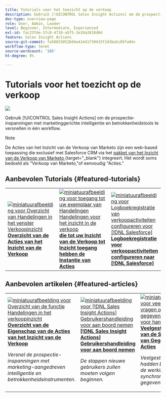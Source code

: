 ```yaml
---
title: Tutorials voor het toezicht op de verkoop
description: Gebruik [!UICONTROL Sales Insight Actions] om de prospectie-inspanningen met marketinggerichte intelligentie en betrokkenheidstools te versnellen in één workflow.
doc-type: overview-page
role: User, Admin, Leader
level: Beginner, Intermediate, Experienced
exl-id: fac23fde-1fc8-4710-a5f5-2e19a2618d6d
feature: Sales Insight Actions
source-git-commit: fa58833852b94a41441f39433f2d3ba5c05fa04c
workflow-type: tm+mt
source-wordcount: '185'
ht-degree: 0%

---
```


# Tutorials voor het toezicht op de verkoop

![](assets/header.png)

Gebruik [!UICONTROL Sales Insight Actions] om de prospectie-inspanningen met marketinggerichte intelligentie en betrokkenheidstools te versnellen in één workflow.

>[!NOTE]
>
>De Acties van het Inzicht van de Verkoop van Marketo zijn een web-based toepassing die exclusief met Salesforce CRM via het [ pakket van het Inzicht van de Verkoop van Marketo ](https://experienceleague.adobe.com/en/docs/marketo/using/product-docs/marketo-sales-insight/msi-for-salesforce/installation/install-marketo-sales-insight-package-in-salesforce-appexchange) {target="_blank"} integreert. Het wordt soms bedoeld als &quot;Verkoop van Marketo,&quot;of eenvoudig &quot;Acties.&quot;

## Aanbevolen Tutorials {#featured-tutorials}

<table style="table-layout:fixed">
<tr>
<td>
<a href="/help/sales-insight-actions/sales-insight-actions-overview.md"><img alt="miniatuurafbeelding voor Overzicht van Handelingen in het venster Verkoopinzicht" src="assets/sales-insight-actions-feature-overview-videothumb.png" /></a>
<div><a href="/help/sales-insight-actions/sales-insight-actions-overview.md"><strong> Overzicht van de Acties van het Inzicht van de Verkoop </strong></a></div>
</td>
<td>
<a href="/help/sales-insight-actions/accessing-your-sales-insight-actions-instance.md"><img alt="miniatuurafbeelding voor toegang tot uw exemplaar van Handelingen Handelingen voor het inzicht in de verkoop" src="assets/accessing-your-sales-insight-actions-instance-videothumb.png" /></a>
<div><a href="/help/sales-insight-actions/accessing-your-sales-insight-actions-instance.md"><strong> die tot uw Inzicht van de Verkoop tot Inzicht toegang hebben de Instantie van Acties </strong></a></div>
</td>
<td>
<a href="/help/sales-insight-actions/configure-sales-activity-logging-to-salesforce.md"><img alt="miniatuurafbeelding voor Logboekregistratie van verkoopactiviteiten configureren voor [!DNL Salesforce]" src="assets/configure-sales-activity-logging-to-salesforce-videothumb.png" /></a>
<div><a href="/help/sales-insight-actions/configure-sales-activity-logging-to-salesforce.md"><strong> Logboekregistratie voor verkoopactiviteiten configureren naar [!DNL Salesforce]</strong></a></div>
</td>
</tr>
</table>

## Aanbevolen artikelen {#featured-articles}

<table style="table-layout:fixed">
<tr>
<td>
<a href="https://experienceleague.adobe.com/docs/marketo/using/product-docs/marketo-sales-insight/actions/sales-insight-actions-feature-overview.html"><img alt="miniatuurafbeelding voor Overzicht van de functie Handelingen in het verkoopinzicht" src="assets/sales-insight-actions-feature-overview-thumb.png" /></a>
<div><a href="https://experienceleague.adobe.com/docs/marketo/using/product-docs/marketo-sales-insight/actions/sales-insight-actions-feature-overview.html"><strong> Overzicht van de Eigenschap van de Acties van het Inzicht van de Verkoop </strong></a></div>
<p><em>Versnel de prospectie-inspanningen met marketing-aangedreven intelligentie en betrokkenheidsinstrumenten.</em></p>
</td>
<td>
<a href="https://experienceleague.adobe.com/docs/marketo/using/product-docs/marketo-sales-insight/actions/getting-started/sales-insight-actions-user-onboarding-checklist.html"><img alt="miniatuurafbeelding voor [!DNL Sales Insight Actions] Gebruikershandleiding voor aan boord nemen" src="assets/sales-insight-actions-user-onboarding-guide-thumb.png" /></a>
<div><a href="https://experienceleague.adobe.com/docs/marketo/using/product-docs/marketo-sales-insight/actions/getting-started/sales-insight-actions-user-onboarding-checklist.html"><strong>[!DNL Sales Insight Actions] Gebruikershandleiding voor aan boord nemen </strong></a></div>
<p><em>De stappen nieuwe gebruikers zullen moeten volgen beginnen.</em></p>
</td>
<td>
<a href="https://experienceleague.adobe.com/docs/marketo/using/product-docs/marketo-sales-insight/actions/admin/actions-data-sync-faq.html"><img alt="miniatuurafbeelding voor veelgestelde vragen over gegevenssynchronisatie voor handelingen" src="assets/actions-data-sync-faq-thumb.png" /></a>
<div><a href="https://experienceleague.adobe.com/docs/marketo/using/product-docs/marketo-sales-insight/actions/admin/actions-data-sync-faq.html"><strong> Veelgestelde vragen van de Synchronisatie van Gegevens van Acties </strong></a></div>
<p><em>Veelgestelde vragen hadden betrekking op de werking van het synchroniseren van gegevens.</em></p>
</td>
</tr>
</table>
